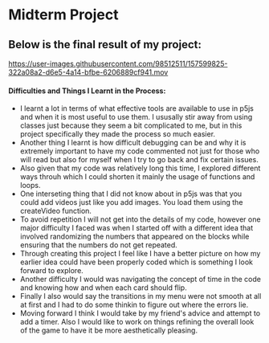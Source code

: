 # Midterm Project


## Below is the final result of my project:


https://user-images.githubusercontent.com/98512511/157599825-322a08a2-d6e5-4a14-bfbe-6206889cf941.mov

#### Difficulties and Things I Learnt in the Process:

- I learnt a lot in terms of what effective tools are available to use in p5js and when it is most useful to use them. I ususally stir away from using classes just because they seem a bit complicated to me, but in this project specifically they made the process so much easier.
- Another thing I learnt is how difficult debugging can be and why it is extremely important to have my code commented not just for those who will read but also for myself when I try to go back and fix certain issues. 
- Also given that my code was relatively long this time, I explored different ways throuh which I could shorten it mainly the usage of functions and loops. 
- One interseting thing that I did not know about in p5js was that you could add videos just like you add images. You load them using the createVideo function.
- To avoid repetition I will not get into the details of my code, however one major difficulty I faced was when I started off with a different idea that involved randomizing the numbers that appeared on the blocks while ensuring that the numbers do not get repeated. 
- Through creating this project I feel like I have a better picture on how my earlier idea could have been properly coded which is something I look forward to explore. 
- Another difficulty I would was navigating the concept of time in the code and knowing how and when each card should flip. 
- Finally I also would say the transitions in my menu were not smooth at all at first and I had to do some thinkin to figure out where the errors lie. 
- Moving forward I think I would take by my friend's advice and attempt to add a timer. Also I would like to work on things refining the overall look of the game to have it be more aesthetically pleasing. 
